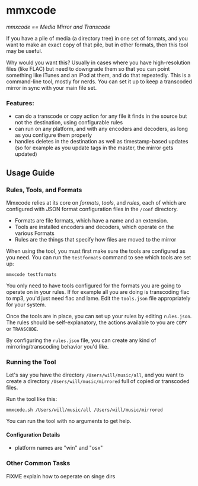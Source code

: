 # mmxcode

_mmxcode == Media Mirror and Transcode_

If you have a pile of media (a directory tree) in one set of formats, and you want to make an exact copy of that pile,
but in other formats, then this tool may be useful.

Why would you want this? Usually in cases where you have high-resolution files (like FLAC) but need to downgrade them so
that you can point something like iTunes and an iPod at them, and do that repeatedly. This is a command-line tool,
mostly for nerds.  You can set it up to keep a transcoded mirror in sync with your main file set.

### Features:

- can do a transcode or copy action for any file it finds in the source but not the destination, using configurable rules
- can run on any platform, and with any encoders and decoders, as long as you configure them properly
- handles deletes in the destination as well as timestamp-based updates (so for example as you update tags in the
  master, the mirror gets updated)

## Usage Guide

### Rules, Tools, and Formats

Mmxcode relies at its core on _formats_, _tools_, and _rules_, each of which are configured with JSON format configuration
files in the `/conf` directory.

* Formats are file formats, which have a name and an extension.
* Tools are installed encoders and decoders, which operate on the various Formats
* Rules are the things that specify how files are moved to the mirror

When using the tool, you must first make sure the tools are configured as you need.  You can run the `testformats`
command to see which tools are set up:

`mmxcode testformats`

You only need to have tools configured for the formats you are going to operate on in your rules.  If for example all
you are doing is transcoding flac to mp3, you'd just need flac and lame.  Edit the `tools.json` file appropriately for
your system.

Once the tools are in place, you can set up your rules by editing `rules.json`.  The rules should be self-explanatory,
the actions available to you are `COPY` or `TRANSCODE`.

By configuring the `rules.json` file, you can create any kind of mirroring/transcoding behavior you'd like.

### Running the Tool

Let's say you have the directory `/Users/will/music/all`, and you want to create a directory `/Users/will/music/mirrored` full of copied or transcoded files.

Run the tool like this:
 
`mmxcode.sh /Users/will/music/all /Users/will/music/mirrored`

You can run the tool with no arguments to get help.


#### Configuration Details

  * platform names are "win" and "osx"
  

### Other Common Tasks

FIXME explain how to oeperate on singe dirs









